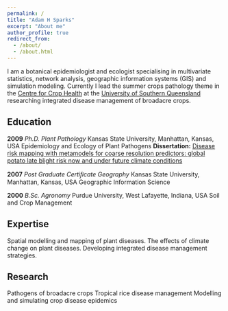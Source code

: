 ```yaml
---
permalink: /
title: "Adam H Sparks"
excerpt: "About me"
author_profile: true
redirect_from:
  - /about/
  - /about.html
---
```


I am a botanical epidemiologist and ecologist specialising in multivariate
statistics, network analysis, geographic information systems (GIS) and
simulation modeling. Currently I lead the summer crops pathology theme in the
[Centre for Crop Health]("https://www.usq.edu.au/research/research-at-usq/institutes-centres/cch")
at the [University of Southern Queensland]("https://www.usq.edu.au")
researching integrated disease management of broadacre crops.

Education
------

**2009** *Ph.D. Plant Pathology*
Kansas State University, Manhattan, Kansas, USA
Epidemiology and Ecology of Plant Pathogens
**Dissertation:** [Disease risk mapping with metamodels for coarse resolution
predictors: global potato late blight risk now and under future climate conditions](https://github.com/adamhsparks/Global-Late-Blight-MetaModelling)

**2007** *Post Graduate Certiﬁcate Geography*
Kansas State University, Manhattan, Kansas, USA
Geographic Information Science

**2000** *B.Sc. Agronomy*
Purdue University, West Lafayette, Indiana, USA
Soil and Crop Management

Expertise
------

Spatial modelling and mapping of plant diseases. The effects of climate change
on plant diseases. Developing integrated disease management strategies.

Research
------

Pathogens of broadacre crops
Tropical rice disease management
Modelling and simulating crop disease epidemics
